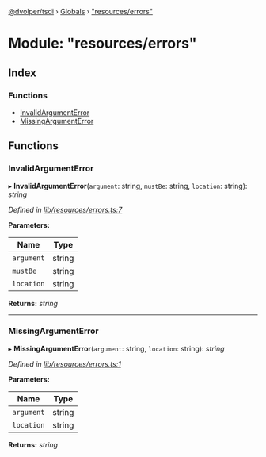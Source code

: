 [@dvolper/tsdi](../README.md) › [Globals](../globals.md) › ["resources/errors"](_resources_errors_.md)

# Module: "resources/errors"

## Index

### Functions

* [InvalidArgumentError](_resources_errors_.md#invalidargumenterror)
* [MissingArgumentError](_resources_errors_.md#missingargumenterror)

## Functions

###  InvalidArgumentError

▸ **InvalidArgumentError**(`argument`: string, `mustBe`: string, `location`: string): *string*

*Defined in [lib/resources/errors.ts:7](https://github.com/DavidVollmers/typescript-dependency-injection/blob/7e05792/packages/tsdi/lib/resources/errors.ts#L7)*

**Parameters:**

Name | Type |
------ | ------ |
`argument` | string |
`mustBe` | string |
`location` | string |

**Returns:** *string*

___

###  MissingArgumentError

▸ **MissingArgumentError**(`argument`: string, `location`: string): *string*

*Defined in [lib/resources/errors.ts:1](https://github.com/DavidVollmers/typescript-dependency-injection/blob/7e05792/packages/tsdi/lib/resources/errors.ts#L1)*

**Parameters:**

Name | Type |
------ | ------ |
`argument` | string |
`location` | string |

**Returns:** *string*
